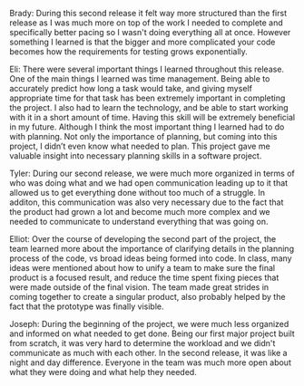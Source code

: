 Brady: During this second release it felt way more structured than the first release as I was much more on top of the work I needed to complete and specifically better pacing so I wasn't doing everything all at once. However something I learned is that the bigger and more complicated your code becomes how the requirements for testing grows exponentially.

Eli: There were several important things I learned throughout this release. One of the main things I learned was time management. Being able to accurately predict how long a task would take, and giving myself appropriate time for that task has been extremely important in completing the project. I also had to learn the technology, and be able to start working with it in a short amount of time. Having this skill will be extremely beneficial in my future. Although I think the most important thing I learned had to do with planning. Not only the importance of planning, but coming into this project, I didn’t even know what needed to plan. This project gave me valuable insight into necessary planning skills in a software project. 

Tyler: During our second release, we were much more organized in terms of who was doing what and we had open communication leading up to it that allowed us to get everything done without too much of a struggle. In additon, this communication was also very necessary due to the fact that the product had grown a lot and become much more complex and we needed to communicate to understand everything that was going on.

Elliot: Over the course of developing the second part of the project, the team learned more about the importance of clarifying details in the planning process of the code, vs broad ideas being formed into code.  In class, many ideas were mentioned about how to unify a team to make sure the final product is a focused result, and reduce the time spent fixing pieces that were made outside of the final vision.  The team made great strides in coming together to create a singular product, also probably helped by the fact that the prototype was finally visible. 

Joseph: During the beginning of the project, we were much less organized and informed on what needed to get done. Being our first major project built from scratch, it was very hard to determine the workload and we didn't communicate as much with each other. In the second release, it was like a night and day difference. Everyone in the team was much more open about what they were doing and what help they needed. 
